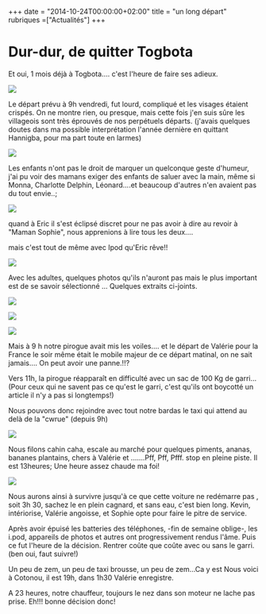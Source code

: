 +++
date = "2014-10-24T00:00:00+02:00"
title = "un long départ"
rubriques =["Actualités"]
+++
# Dur-dur, de quitter Togbota #

Et oui, 1 mois déjà à Togbota.... c'est l'heure de faire ses adieux.

![](/depart-emotion.jpg)

Le départ prévu à 9h vendredi, fut lourd, compliqué et les visages étaient crispés. On ne montre rien, ou presque, mais cette fois j'en suis sûre les villageois sont très éprouvés de nos perpétuels départs. (j'avais quelques doutes dans ma possible interprétation l'année dernière en quittant Hannigba, pour ma part toute en larmes)

![](/depart-emotion3.jpg)

Les enfants n'ont pas le droit de marquer un quelconque geste d'humeur, j'ai pu voir des mamans exiger des enfants de saluer avec la main, même si Monna, Charlotte Delphin, Léonard....et beaucoup d'autres n'en avaient pas du tout envie..;

![](/depart-emotion2.jpg)

quand à Eric il s'est éclipsé discret pour ne pas avoir à dire au revoir à "Maman Sophie", nous apprenions à lire tous les deux....

mais c'est tout de même avec Ipod qu'Eric rêve!!

![](/eric-reve.jpg)

Avec les adultes, quelques photos qu'ils n'auront pas mais le plus important est de se savoir sélectionné ... Quelques extraits ci-joints.

![](/au-revoir1.jpg)

![](/au-revoir2.jpg)

![](/au-revoir3.jpg)

Mais à 9 h notre pirogue avait mis les voiles.... et le départ de Valérie  pour la France le soir même était le mobile majeur de ce départ matinal, on ne sait jamais.... On peut avoir une panne.!!?

Vers 11h, la pirogue réapparaît en difficulté avec un sac de 100 Kg de garri... (Pour ceux qui ne savent pas ce qu'est le garri, c'est qu'ils ont boycotté un article il n'y a pas si longtemps!)

Nous pouvons donc rejoindre avec tout notre bardas le taxi qui attend au delà de la "cwrue" (depuis 9h)

![](/avant-l-epreuve.jpg)

Nous filons cahin caha, escale au marché pour quelques piments, ananas, bananes plantains, chers à Valérie et .......Pff, Pff, Pfff. stop en pleine piste. Il est 13heures; Une heure assez chaude ma foi!

![](/sur-le-carreau.jpg)

Nous aurons ainsi à survivre jusqu'à ce que cette voiture ne redémarre pas , soit 3h 30, sachez le en plein cagnard, et sans eau, c'est bien long.
Kevin, intériorise, Valérie angoisse, et Sophie opte pour faire le pitre de service.

Après avoir épuisé les batteries des téléphones, -fin de semaine oblige-, les i.pod, appareils de photos et autres ont progressivement rendus l'âme. 
Puis ce fut l'heure de la décision.
Rentrer coûte que coûte avec ou sans le garri.(ben oui, faut suivre!)

Un peu de zem, un peu de taxi brousse, un peu de zem...Ca y est Nous voici à Cotonou, il est 19h, dans 1h30 Valérie enregistre.

A 23 heures, notre chauffeur, toujours le nez dans son moteur ne lache pas prise. Eh!!! bonne décision donc!